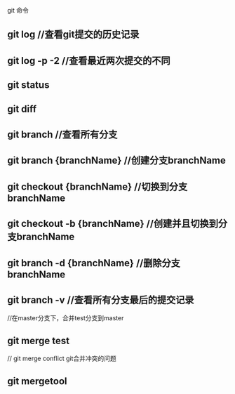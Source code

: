 git 命令


## git log   //查看git提交的历史记录    
## git log -p -2   //查看最近两次提交的不同
## git status
## git diff






## git branch   //查看所有分支
## git branch {branchName}   //创建分支branchName
## git checkout {branchName}  //切换到分支branchName
## git checkout -b {branchName}  //创建并且切换到分支branchName
## git branch -d {branchName}  //删除分支branchName
## git branch -v  //查看所有分支最后的提交记录


//在master分支下，合并test分支到master
## git merge  test






// git merge conflict   git合并冲突的问题
## git mergetool
